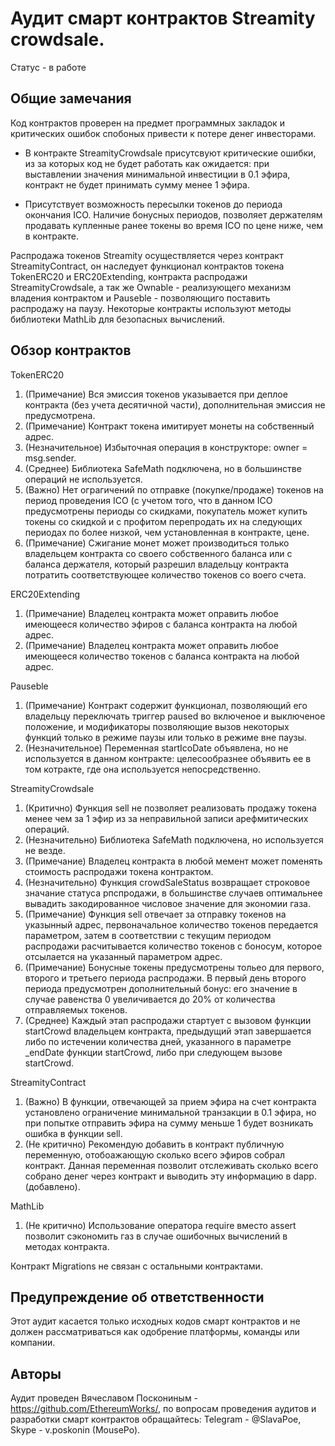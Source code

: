 # Аудит смарт контрактов Streamity crowdsale.

Статус - в работе

## Общие замечания

Код контрактов проверен на предмет программных закладок и критических ошибок спобоных привести к потере денег инвесторами.

* В контракте StreamityCrowdsale присутсвуют критические ошибки, из за которых код не будет работать как ожидается: при выставлении значения минимальной инвестиции в 0.1 эфира, контракт не будет принимать сумму менее 1 эфира. 

* Присутствует возможность пересылки токенов до периода окончания ICO. Наличие бонусных периодов, позволяет держателям продавать купленные ранее токены во время ICO по цене ниже, чем в контракте.

Распродажа токенов Streamity осуществляется через контракт StreamityContract, он наследует функционал контрактов токена TokenERC20 и ERC20Extending, контракта распродажи StreamityCrowdsale, а так же Ownable - реализующего механизм владения контрактом и Pauseble - позволяющиго поставить распродажу на паузу. Некоторые контракты используют методы библиотеки MathLib для безопасных вычислений.

## Обзор контрактов

TokenERC20

1) (Примечание) Вся эмиссия токенов указывается при деплое контракта (без учета десятичной части), дополнительная эмиссия не предусмотрена.
2) (Примечание) Контракт токена имитирует монеты на собственный адрес.
3) (Незначительное) Избыточная операция в конструкторе: owner = msg.sender.
4) (Среднее) Библиотека SafeMath подключена, но в большинстве операций не используется.
5) (Важно) Нет ограгичений по отправке (покупке/продаже) токенов на период проведения ICO (с учетом того, что в данном ICO предусмотрены периоды со скидками, покупатель может купить токены со скидкой и с профитом перепродать их на следующих периодах по более низкой, чем установленная в контракте, цене.
6) (Примечание) Сжигание монет может производиться только владельцем контракта со своего собственного баланса или с баланса держателя, который разрешил владельцу контракта потратить соответствующее количество токенов со воего счета.

ERC20Extending

1) (Примечание) Владелец контракта может оправить любое имеющееся количество эфиров с баланса контракта на любой адрес.
2) (Примечание) Владелец контракта может оправить любое имеющееся количество токенов с баланса контракта на любой адрес.

Pauseble

1) (Примечание) Контракт содержит функционал, позволяющий его владельцу переключать триггер paused во включеное и выключеное положение, и модификаторы позволяющие вызов некоторых функций только в режиме паузы или только в режиме вне паузы.
2) (Незначительное) Переменная startIcoDate объявлена, но не используется в данном контракте: целесообразнее объявить ее в том котракте, где она используется непосредственно.

StreamityCrowdsale

1) (Критично) Функция sell не позволяет реализовать продажу токена менее чем за 1 эфир из за неправильной записи арефмитических операций.
2) (Незначительно) Библиотека SafeMath подключена, но используется не везде.
3) (Примечание) Владелец контракта в любой мемент может поменять стоимость распродажи токена контрактом.
4) (Незначительно) Функция crowdSaleStatus возвращает строковое значание статуса рпспродажи, в большинстве случаев оптимальнее вывадить закодированное числовое значение для экономии газа.
5) (Примечание) Функция sell отвечает за отправку токенов на указынный адрес, первоначальное количество токенов передается параметром, затем в соответствии с текущим периодом распродажи расчитывается количество токенов с боносум, которое отсылается на указанный параметром адрес.
6) (Примечание) Бонусные токены предусмотрены тольео для первого, второго и третьего периода распродажи. В первый день второго периода предусмотрен дополнительный бонус: его значение в случае равенства 0 увеличивается до 20% от количества отправляемых токенов.
7) (Среднее) Каждый этап распродажи стартует с вызовом функции startCrowd владельцем контракта, предыдущий этап завершается либо по истечении количества дней, указанного в параметре _endDate функции startCrowd, либо при следующем вызове startCrowd.

StreamityContract

1) (Важно) В функции, отвечающей за прием эфира на счет контракта установлено ограничение минимальной транзакции в 0.1 эфира, но при попытке отправить эфира на сумму меньше 1 будет возникать ошибка в функции sell.
2) (Не критично) Рекомендую добавить в контракт публичную переменную, отобоажающую сколько всего эфиров собрал контракт. Данная переменная позволит отслеживать сколько всего собрано денег через контракт и выводить эту информацию в dapp. (добавлено).

MathLib

1) (Не критично) Использование оператора require вместо assert позволит сэкономить газ в случае ошибочных вычислений в методах контракта.

Контракт Migrations не связан с остальными контрактами.

## Предупреждение об ответственности

Этот аудит касается только исходных кодов смарт контрактов и не должен рассматриваться как одобрение платформы, команды или компании.

## Авторы

Аудит проведен Вячеславом Поскониным - https://github.com/EthereumWorks/, по вопросам проведения аудитов и разработки смарт контрактов обращайтесь: Telegram - @SlavaPoe, Skype - v.poskonin (MousePo).
